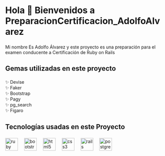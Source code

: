 <h1 align="left">Hola 👋 Bienvenidos a PreparacionCertificacion_AdolfoAlvarez</h1>

###

<p align="left">Mi nombre Es Adolfo Álvarez y este proyecto es una preparación para el examen conducente a Certificación de Ruby on Rails</p>

###

<h2 align="left">Gemas utilizadas en este proyecto</h2>

###

<p align="left">✨ Devise<br>✨ Faker<br>✨ Bootstrap<br>✨ Pagy<br>✨ pg_search<br>✨ Figaro</p>

###

<h2 align="left">Tecnologías usadas en este Proyecto</h2>

###

<div align="left">
  <img src="https://cdn.jsdelivr.net/gh/devicons/devicon/icons/ruby/ruby-original.svg" height="40" alt="ruby logo"  />
  <img width="12" />
  <img src="https://cdn.jsdelivr.net/gh/devicons/devicon/icons/bootstrap/bootstrap-original.svg" height="40" alt="bootstrap logo"  />
  <img width="12" />
  <img src="https://cdn.jsdelivr.net/gh/devicons/devicon/icons/html5/html5-original.svg" height="40" alt="html5 logo"  />
  <img width="12" />
  <img src="https://cdn.jsdelivr.net/gh/devicons/devicon/icons/css3/css3-original.svg" height="40" alt="css3 logo"  />
  <img width="12" />
  <img src="https://cdn.jsdelivr.net/gh/devicons/devicon/icons/rails/rails-original-wordmark.svg" height="40" alt="rails logo"  />
  <img width="12" />
  <img src="https://cdn.jsdelivr.net/gh/devicons/devicon/icons/postgresql/postgresql-original.svg" height="40" alt="postgresql logo"  />
</div>

###
